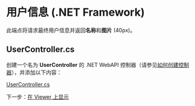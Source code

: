 # 用户信息 (.NET Framework)

此端点将请求最终用户信息并返回**名称**和**图片** (40px)。

## UserController.cs

创建一个名为 **UserController** 的 .NET WebAPI 控制器（请参见[如何创建控制器](/zh-CN/environment/setup/net_controller)），并添加以下内容：

[UserController.cs](_snippets/viewhubmodels/net/UserController.cs ':include :type=code csharp')

下一步：[在 Viewer 上显示](/zh-CN/viewer/3legged/readme)